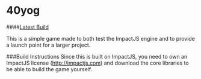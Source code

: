 40yog
=====

####[Latest Build](40yog.manic0892.com)

This is a simple game made to both test the ImpactJS engine and to provide a launch point for a larger project.

###Build Instructions
Since this is built on ImpactJS, you need to own an ImpactJS license (http://impactjs.com) and download the core libraries to be able to build the game yourself.
